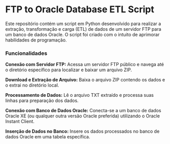 
<h1>FTP to Oracle Database ETL Script</h1>
Este repositório contém um script em Python desenvolvido para realizar a extração, transformação e carga (ETL) de dados de um servidor FTP para um banco de dados Oracle. O script foi criado com o intuito de aprimorar habilidades de programação.

<h3>Funcionalidades</h3>
<strong>Conexão com Servidor FTP:</strong> Acessa um servidor FTP público e navega até o diretório específico para localizar e baixar um arquivo ZIP.

<strong>Download e Extração de Arquivo:</strong> Baixa o arquivo ZIP contendo os dados e o extrai no diretório local.

<Strong>Processamento de Dados:</Strong> Lê o arquivo TXT extraído e processa suas linhas para preparação dos dados.

<Strong>Conexão com Banco de Dados Oracle:</Strong> Conecta-se a um banco de dados Oracle XE (ou qualquer outra versão Oracle preferida) utilizando o Oracle Instant Client.

<Strong>Inserção de Dados no Banco:</Strong> Insere os dados processados no banco de dados Oracle em uma tabela específica.
